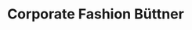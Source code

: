 ---
title: "Corporate Fashion Büttner"
url: /aschaffenburg/corporate-fashion-buettner/
shop: Kleidung
---